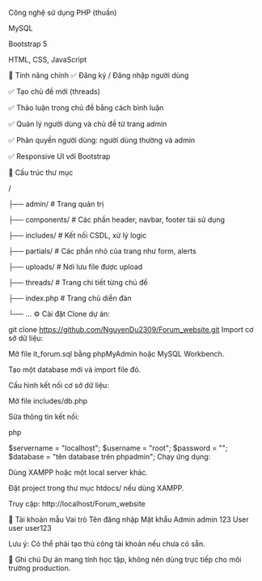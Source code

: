 Công nghệ sử dụng
PHP (thuần)

MySQL

Bootstrap 5

HTML, CSS, JavaScript

📌 Tính năng chính
✅ Đăng ký / Đăng nhập người dùng

✅ Tạo chủ đề mới (threads)

✅ Thảo luận trong chủ đề bằng cách bình luận

✅ Quản lý người dùng và chủ đề từ trang admin

✅ Phân quyền người dùng: người dùng thường và admin

✅ Responsive UI với Bootstrap

📂 Cấu trúc thư mục

/

├── admin/               # Trang quản trị

├── components/          # Các phần header, navbar, footer tái sử dụng

├── includes/            # Kết nối CSDL, xử lý logic

├── partials/            # Các phần nhỏ của trang như form, alerts

├── uploads/             # Nơi lưu file được upload

├── threads/             # Trang chi tiết từng chủ đề

├── index.php            # Trang chủ diễn đàn

└── ...
⚙️ Cài đặt
Clone dự án:

git clone https://github.com/NguyenDu2309/Forum_website.git
Import cơ sở dữ liệu:

Mở file it_forum.sql bằng phpMyAdmin hoặc MySQL Workbench.

Tạo một database mới và import file đó.

Cấu hình kết nối cơ sở dữ liệu:

Mở file includes/db.php

Sửa thông tin kết nối:

php

$servername = "localhost";
$username = "root";
$password = "";
$database = "tên database trên phpadmin";
Chạy ứng dụng:

Dùng XAMPP hoặc một local server khác.

Đặt project trong thư mục htdocs/ nếu dùng XAMPP.

Truy cập: http://localhost/Forum_website

👤 Tài khoản mẫu
Vai trò	Tên đăng nhập	Mật khẩu
Admin	admin	123
User	user	user123

Lưu ý: Có thể phải tạo thủ công tài khoản nếu chưa có sẵn.

📝 Ghi chú
Dự án mang tính học tập, không nên dùng trực tiếp cho môi trường production.
